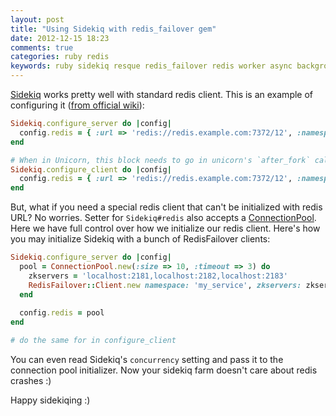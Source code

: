 ```yaml
---
layout: post
title: "Using Sidekiq with redis_failover gem"
date: 2012-12-15 18:23
comments: true
categories: ruby redis
keywords: ruby sidekiq resque redis_failover redis worker async background processing job task
---
```


[Sidekiq](http://mperham.github.com/sidekiq/) works pretty well with standard redis client. This is an example of configuring it ([from official wiki](https://github.com/mperham/sidekiq/wiki/Advanced-Options)):

``` ruby
Sidekiq.configure_server do |config|
  config.redis = { :url => 'redis://redis.example.com:7372/12', :namespace => 'mynamespace' }
end

# When in Unicorn, this block needs to go in unicorn's `after_fork` callback:
Sidekiq.configure_client do |config|
  config.redis = { :url => 'redis://redis.example.com:7372/12', :namespace => 'mynamespace' }
end
```

But, what if you need a special redis client that can't be initialized with redis URL? No worries. Setter for `Sidekiq#redis` also accepts a [ConnectionPool](https://github.com/mperham/connection_pool). Here we have full control over how we initialize our redis client. Here's how you may initialize Sidekiq with a bunch of RedisFailover clients:

``` ruby
Sidekiq.configure_server do |config|
  pool = ConnectionPool.new(:size => 10, :timeout => 3) do
    zkservers = 'localhost:2181,localhost:2182,localhost:2183'
    RedisFailover::Client.new namespace: 'my_service', zkservers: zkservers
  end
  
  config.redis = pool
end

# do the same for in configure_client
```

You can even read Sidekiq's `concurrency` setting and pass it to the connection pool initializer. Now your sidekiq farm doesn't care about redis crashes :)

Happy sidekiqing :)